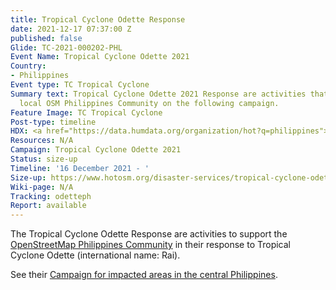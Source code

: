 ```yaml
---
title: Tropical Cyclone Odette Response
date: 2021-12-17 07:37:00 Z
published: false
Glide: TC-2021-000202-PHL
Event Name: Tropical Cyclone Odette 2021
Country:
- Philippines
Event type: TC Tropical Cyclone
Summary text: Tropical Cyclone Odette 2021 Response are activities that support the
  local OSM Philippines Community on the following campaign.
Feature Image: TC Tropical Cyclone
Post-type: timeline
HDX: <a href="https://data.humdata.org/organization/hot?q=philippines">Philippines</a>
Resources: N/A
Campaign: Tropical Cyclone Odette 2021
Status: size-up
Timeline: '16 December 2021 - '
Size-up: https://www.hotosm.org/disaster-services/tropical-cyclone-odette-slash-rai-size-up/
Wiki-page: N/A
Tracking: odetteph
Report: available
---
```


The Tropical Cyclone Odette Response are activities to support the <a href="https://tasks.hotosm.org/organisations/13"> OpenStreetMap Philippines Community</a> in their response to Tropical Cyclone Odette (international name: Rai). 

See their <a href="https://tasks.hotosm.org/explore?campaign=Tropical%20Cyclone%20Odette%202021">Campaign for impacted areas in the central Philippines</a>.